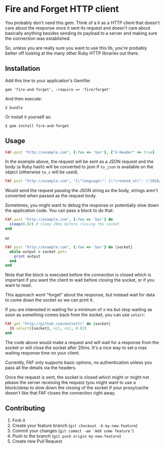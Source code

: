 # Fire and Forget HTTP client

You probably don't need this gem. 
Think of a it as a HTTP client that doesn't care about
the response once it sent its request and doesn't care about basically anything besides sending
its payload to a server and making sure the connection was established.

So, unless you are really sure you want to use this lib, you're probably
better off looking at the many other Ruby HTTP libraries out there.

## Installation

Add this line to your application's Gemfile:

    gem 'fire-and-forget', :require => 'fire/forget'

And then execute:

    $ bundle

Or install it yourself as:

    $ gem install fire-and-forget

## Usage

```ruby
FAF.post "http://example.com", {:foo => 'bar'}, {"X-Header" => true}
```
In the example above, the request will be sent as a JSON request and the
body (a Ruby hash) will be converted to json if `to_json` is available on
the object (otherwise `to_s` will be used).

```ruby
FAF.post "http://example.com", "{\"language\": {\"created_at\": \"2010/11/23 19:47:05 +0000\",\"updated_at\": \"2010/11/23 19:47:05 +0000\",\"active\": true, \"code\": \"en\", \"id\":37}}"
```

Would send the request passing the JSON string as the body, strings
aren't converted when passed as the request body.

Sometimes, you might want to debug the response or potentially slow down
the application code. You can pass a block to do that:

```ruby
FAF.post "http://example.com", {:foo => 'bar'} do
  sleep(0.02) # sleep 20ms before closing the socket
end
```

or 

```ruby
FAF.post "http://example.com", {:foo => 'bar'} do |socket|
  while output = socket.gets
    print output
  end
end
```

Note that the block is executed before the connection is closed which is
important if you want the client to wait before closing the socket, or
if you want to read.

This approach wont "forget" about the response, but instead wait for data to
come down the socket so we can print it.

If you are interested in waiting for a minimum of x ms but stop waiting
as soon as something comes back from the socket, you can use
`select`:

```ruby
FAF.get "http://github.com/mattetti" do |socket|
  IO.select([socket], nil, nil, 0.02)
end
```

The code above would make a request and will wait for a response from
the socket or will close the socket after 20ms. It's a nice way to set a
max waiting response time on your client.


Currently, FAF only supports basic options, no
authentication unless you pass all the details via the headers.

Once the request is sent, the socket is closed which might or might not
please the server receiving the request (you might want to use a
block/sleep
to slow down the closing of the socket if your proxy/cache doesn't like
that FAF closes the connection right away.


## Contributing

1. Fork it
2. Create your feature branch (`git checkout -b my-new-feature`)
3. Commit your changes (`git commit -am 'Add some feature'`)
4. Push to the branch (`git push origin my-new-feature`)
5. Create new Pull Request
